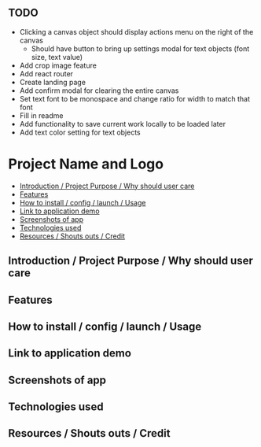 ## TODO
* Clicking a canvas object should display actions menu on the right of the canvas
  * Should have button to bring up settings modal for text objects (font size, text value)
* Add crop image feature
* Add react router
* Create landing page
* Add confirm modal for clearing the entire canvas
* Set text font to be monospace and change ratio for width to match that font
* Fill in readme
* Add functionality to save current work locally to be loaded later
* Add text color setting for text objects


# Project Name and Logo

* [Introduction / Project Purpose / Why should user care](#IntroductionProjectPurposeWhyshouldusercare)
* [Features](#Features)
* [How to install / config / launch / Usage](#Howtoinstallconfiglaunch)
* [Link to application demo](#Linktoapplicationdemo)
* [Screenshots of app](#Screenshotsofapp)
* [Technologies used](#Technologiesused)
* [Resources / Shouts outs / Credit](#ResourcesShoutsoutsCredit)


##  <a name='IntroductionProjectPurposeWhyshouldusercare'></a>Introduction / Project Purpose / Why should user care

##  <a name='Features'></a>Features

##  <a name='Howtoinstallconfiglaunch'></a>How to install / config / launch / Usage

##  <a name='Linktoapplicationdemo'></a>Link to application demo

##  <a name='Screenshotsofapp'></a>Screenshots of app

##  <a name='Technologiesused'></a>Technologies used

##  <a name='ResourcesShoutsoutsCredit'></a>Resources / Shouts outs / Credit